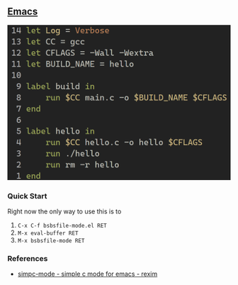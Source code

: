 ## [Emacs](./bsbsfile-mode.el)
![bsbsfile-mode_thumbnail](./resources/bsbsfile-mode_thumbnail.png)

### Quick Start
Right now the only way to use this is to
1. `C-x C-f bsbsfile-mode.el RET`
2. `M-x eval-buffer RET`
3. `M-x bsbsfile-mode RET`

### References
- [simpc-mode - simple c mode for emacs - rexim](https://github.com/rexim/simpc-mode)